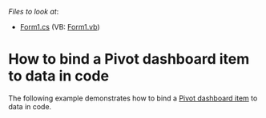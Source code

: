 <!-- default file list -->
*Files to look at*:

* [Form1.cs](./CS/Dashboard_CreatePivot/Form1.cs) (VB: [Form1.vb](./VB/Dashboard_CreatePivot/Form1.vb))
<!-- default file list end -->
# How to bind a Pivot dashboard item to data in code


<p>The following example demonstrates how to bind a <a href="https://documentation.devexpress.com/#Dashboard/CustomDocument15266">Pivot dashboard item</a> to data in code.</p>

<br/>


